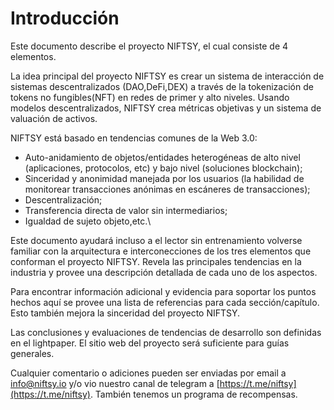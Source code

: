 # Introducción

Este documento describe el proyecto NIFTSY, el cual consiste de 4 elementos.

La idea principal del proyecto NIFTSY es crear un sistema de interacción de sistemas descentralizados (DAO,DeFi,DEX) a través de la tokenización de tokens no fungibles(NFT) en redes de primer y alto niveles. Usando modelos descentralizados, NIFTSY crea métricas objetivas y un sistema de valuación de activos.

NIFTSY está basado en tendencias comunes de la Web 3.0:

* Auto-anidamiento de objetos/entidades heterogéneas de alto nivel (aplicaciones, protocolos, etc) y bajo nivel (soluciones blockchain);
* Sinceridad y anonimidad manejada por los usuarios  (la habilidad  de monitorear transacciones anónimas en escáneres de transacciones);
* Descentralización;
* Transferencia directa de valor sin intermediarios;
* Igualdad de sujeto objeto,etc.\


Este documento ayudará incluso a el lector sin entrenamiento volverse familiar con la arquitectura e interconecciones de los tres elementos que conforman el proyecto NIFTSY. Revela las principales tendencias en la industria y provee una descripción detallada de cada uno de los aspectos.

Para encontrar información adicional y evidencia para soportar los puntos hechos aquí se provee una lista de referencias para cada sección/capítulo. Esto también mejora la sinceridad del proyecto NIFTSY.

Las conclusiones y evaluaciones de tendencias de desarrollo son definidas en el lightpaper. El sitio web del proyecto será suficiente para guías generales.

Cualquier comentario o adiciones pueden ser enviadas por email a info@niftsy.io y/o vio nuestro canal de telegram a [https://t.me/niftsy](https://t.me/niftsy). También tenemos un programa de recompensas.
